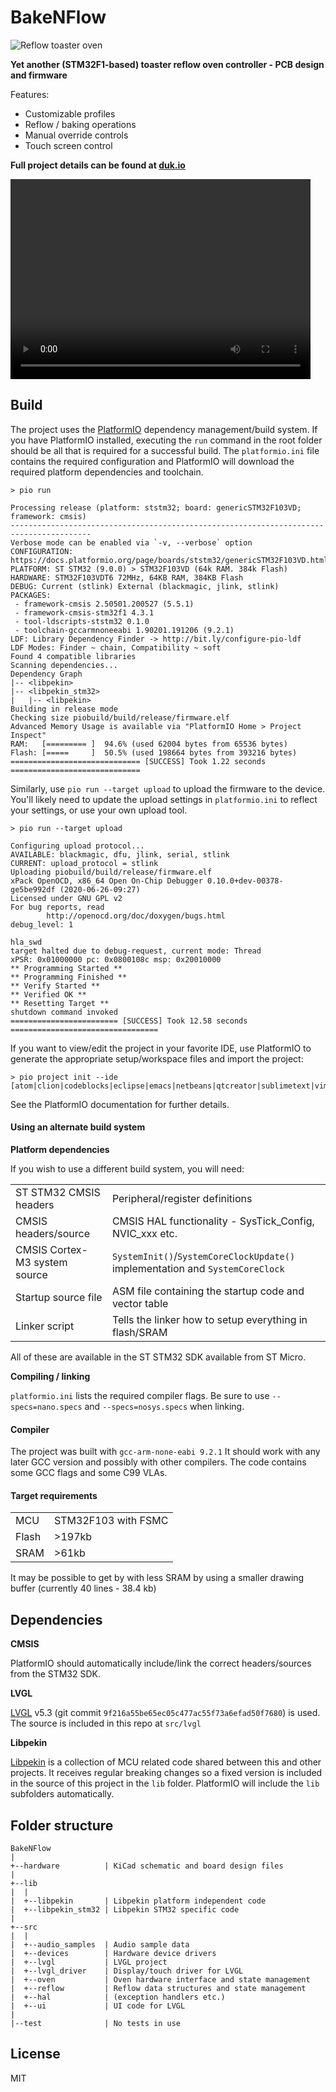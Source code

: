 # BakeNFlow

![Reflow toaster oven](bake-n-flow.jpg)

**Yet another (STM32F1-based) toaster reflow oven controller - PCB design and firmware**

Features:

- Customizable profiles
- Reflow / baking operations
- Manual override controls
- Touch screen control

**Full project details can be found at [duk.io](https://blog.duk.io/TODO)**

<video width="480" height="320" autoplay loop>
  <source src="/content/images/2020/09/bakenflow_ui.mp4" type="video/mp4" />
  Your browser does not support the video tag.
</video>

## Build

The project uses the [PlatformIO](https://platformio.org/) dependency management/build system. If you have PlatformIO installed, executing the `run` command in the root folder should be all that is required for a successful build. The `platformio.ini` file contains the required configuration  and PlatformIO will download the required platform dependencies and toolchain.

```
> pio run

Processing release (platform: ststm32; board: genericSTM32F103VD; framework: cmsis)
----------------------------------------------------------------------------------------
Verbose mode can be enabled via `-v, --verbose` option
CONFIGURATION: https://docs.platformio.org/page/boards/ststm32/genericSTM32F103VD.html
PLATFORM: ST STM32 (9.0.0) > STM32F103VD (64k RAM. 384k Flash)
HARDWARE: STM32F103VDT6 72MHz, 64KB RAM, 384KB Flash
DEBUG: Current (stlink) External (blackmagic, jlink, stlink)
PACKAGES: 
 - framework-cmsis 2.50501.200527 (5.5.1) 
 - framework-cmsis-stm32f1 4.3.1 
 - tool-ldscripts-ststm32 0.1.0 
 - toolchain-gccarmnoneeabi 1.90201.191206 (9.2.1)
LDF: Library Dependency Finder -> http://bit.ly/configure-pio-ldf
LDF Modes: Finder ~ chain, Compatibility ~ soft
Found 4 compatible libraries
Scanning dependencies...
Dependency Graph
|-- <libpekin>
|-- <libpekin_stm32>
|   |-- <libpekin>
Building in release mode
Checking size piobuild/build/release/firmware.elf
Advanced Memory Usage is available via "PlatformIO Home > Project Inspect"
RAM:   [========= ]  94.6% (used 62004 bytes from 65536 bytes)
Flash: [=====     ]  50.5% (used 198664 bytes from 393216 bytes)
============================= [SUCCESS] Took 1.22 seconds =============================
```

Similarly, use `pio run --target upload` to upload the firmware to the device. You'll likely need to update the upload settings in `platformio.ini` to reflect your settings, or use your own upload tool.

```
> pio run --target upload

Configuring upload protocol...
AVAILABLE: blackmagic, dfu, jlink, serial, stlink
CURRENT: upload_protocol = stlink
Uploading piobuild/build/release/firmware.elf
xPack OpenOCD, x86_64 Open On-Chip Debugger 0.10.0+dev-00378-ge5be992df (2020-06-26-09:27)
Licensed under GNU GPL v2
For bug reports, read
        http://openocd.org/doc/doxygen/bugs.html
debug_level: 1

hla_swd
target halted due to debug-request, current mode: Thread 
xPSR: 0x01000000 pc: 0x0800108c msp: 0x20010000
** Programming Started **
** Programming Finished **
** Verify Started **
** Verified OK **
** Resetting Target **
shutdown command invoked
======================== [SUCCESS] Took 12.58 seconds =================================

```

If you want to view/edit the project in your favorite IDE, use PlatformIO to generate the appropriate setup/workspace files and import the project:

```
> pio project init --ide [atom|clion|codeblocks|eclipse|emacs|netbeans|qtcreator|sublimetext|vim|visualstudio|vscode]
```

See the PlatformIO documentation for further details.

#### Using an alternate build system

**Platform dependencies**

If you wish to use a different build system, you will need:

| | |
|-|-|
| ST STM32 CMSIS headers | Peripheral/register definitions |
| CMSIS headers/source | CMSIS HAL functionality - SysTick_Config, NVIC_xxx etc.|
| CMSIS Cortex-M3 system source | `SystemInit()`/`SystemCoreClockUpdate()` implementation and `SystemCoreClock`|
| Startup source file | ASM file containing the startup code and vector table |
| Linker script | Tells the linker how to setup everything in flash/SRAM |

All of these are available in the ST STM32 SDK available from ST Micro.

**Compiling / linking**

`platformio.ini` lists the required compiler flags. Be sure to use `--specs=nano.specs` and `--specs=nosys.specs` when linking.

#### Compiler

The project was built with `gcc-arm-none-eabi 9.2.1` It should work with any later GCC version and possibly with other compilers. The code contains some GCC flags and some C99 VLAs.

#### Target requirements 

| | |
|-|-|
|MCU  | STM32F103 with FSMC |
|Flash| >197kb              |
|SRAM | >61kb               |

It may be possible to get by with less SRAM by using a smaller drawing buffer (currently 40 lines - 38.4 kb)

## Dependencies

**CMSIS**

PlatformIO should automatically include/link the correct headers/sources from the STM32 SDK.

**LVGL**

[LVGL](https://github.com/lvgl/lvgl) v5.3 (git commit `9f216a55be65ec05c477ac55f73a6efad50f7680`) is used. The source is included in this repo at `src/lvgl`

**Libpekin**

[Libpekin]() is a collection of MCU related code shared between this and other projects. It receives regular breaking changes so a fixed version is included in the source of this project in the `lib` folder. PlatformIO will include the `lib` subfolders automatically.

## Folder structure

```
BakeNFlow
|
+--hardware          | KiCad schematic and board design files
|
+--lib
|  |
|  +--libpekin       | Libpekin platform independent code
|  +--libpekin_stm32 | Libpekin STM32 specific code
|
+--src
|  |
|  +--audio_samples  | Audio sample data
|  +--devices        | Hardware device drivers
|  +--lvgl           | LVGL project
|  +--lvgl_driver    | Display/touch driver for LVGL
|  +--oven           | Oven hardware interface and state management
|  +--reflow         | Reflow data structures and state management
|  +--hal            | (exception handlers etc.)
|  +--ui             | UI code for LVGL
|
|--test              | No tests in use
```
## License

MIT
